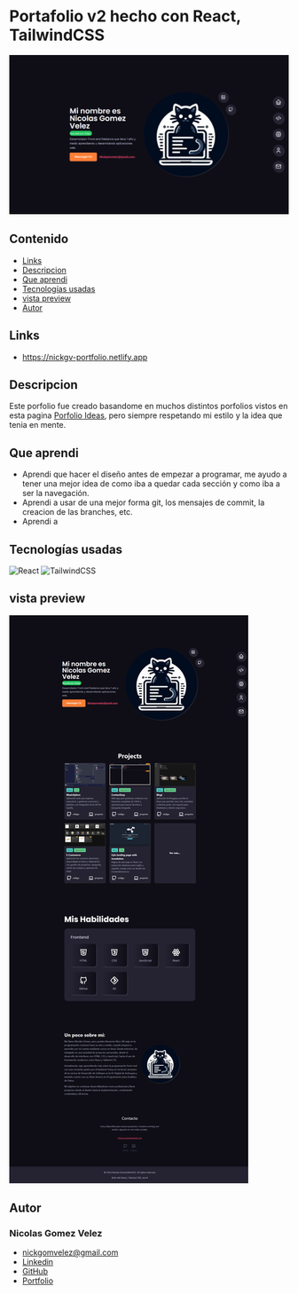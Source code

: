 # Portafolio v2 hecho con React, TailwindCSS 

![img](./public/portfolio-img.png)

## Contenido
- [Links](#links)
- [Descripcion](#descripcion)
- [Que aprendi](#que-aprendi)
- [Tecnologías usadas](#tecnologías-usadas)
- [vista preview](#vista-preview)
- [Autor](#autor)


## Links 
- https://nickgv-portfolio.netlify.app

## Descripcion
Este porfolio fue creado basandome en muchos distintos porfolios vistos en esta pagina [Porfolio Ideas](https://portfolio-ideas.vercel.app/), pero siempre respetando mi estilo y la idea que tenia en mente.

## Que aprendi

- Aprendi que hacer el diseño antes de empezar a programar, me ayudo a tener una mejor idea de como iba a quedar cada sección y como iba a ser la navegación.
- Aprendi a usar de una mejor forma git, los mensajes de commit, la creacion de las branches, etc.
- Aprendi a 

## Tecnologías usadas

![React](https://img.shields.io/badge/react-%2320232a.svg?style=for-the-badge&logo=react&logoColor=%2361DAFB) ![TailwindCSS](https://img.shields.io/badge/tailwindcss-%2338B2AC.svg?style=for-the-badge&logo=tailwind-css&logoColor=white)


## vista preview

![preview img](./public/preview.jpeg)


## Autor
### Nicolas Gomez Velez
- nickgomvelez@gmail.com
- [Linkedin](https://www.linkedin.com/in/nicol%C3%A1s-g%C3%B3mez-902361274/)
- [GitHub](https://github.com/NickGV)
- [Portfolio](https://nickgv-portfolio.netlify.app/)

